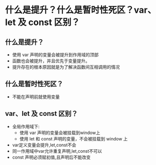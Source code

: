 # 什么是提升？什么是暂时性死区？var、let 及 const 区别？
## 什么是提升？
* 使用 var 声明的变量会被提升到作用域的顶部
* 函数也会被提升，并且优先于变量提升。
* 提升存在的根本原因就是为了解决函数间互相调用的情况

## 什么是暂时性死区？
* 不能在声明前就使用变量

## var、let 及 const 区别？
* 全局作用域下:
  * 使用 var 声明的变量会被挂载到window上
  * 使用 let 和 const 声明的变量，不会被挂载到 window 上
* var定义变量会提升,let,const不会
* 同一作用域中var允许重复声明,let,const不可以
* const 声明必须赋初值,且声明后不能改变

<comment/>
<tongji/>